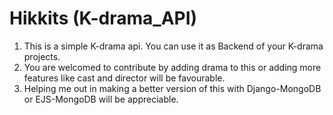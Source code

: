 # Hikkits (K-drama_API)
1. This is a simple K-drama api. You can use it as Backend of your K-drama projects.
2. You are welcomed to contribute by adding drama to this or adding more features like cast and director will be favourable.
3. Helping me out in making a better version of this with Django-MongoDB or EJS-MongoDB will be appreciable. 
